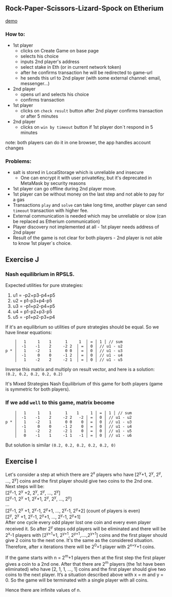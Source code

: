 ## Rock-Paper-Scissors-Lizard-Spock on Etherium

[demo](https://lemon-bay-0e8c9b803.3.azurestaticapps.net)

### How to:
* 1st player 
  * clicks on Create Game on base page
  * selects his choice
  * inputs 2nd player's address
  * select stake in Eth (or in current network token)
  * after he confirms transaction he will be redirected to game-url
  * he sends this url to 2nd player (with some external channel: email, messenger...)
* 2nd player 
  * opens url and selects his choice
  * confirms transaction
* 1st player
  * clicks on `check result` button after 2nd player confirms transaction or after 5 minutes
* 2nd player
  * clicks on `win by timeout` button if 1st player don`t respond in 5 minutes

note: both players can do it in one browser, the app handles account changes

### Problems:
* salt is stored in LocalStorage which is unreliable and insecure
  * One can encrypt it with user privateKey, but it's deprecated in MetaMask by security reasons
* 1st player can go offline during 2nd player move. 
* 1st player can be without money on the last step and not able to pay for a gas 
* Transactions `play` and `solve` can take long time, another player can send `timeout` transaction with higher fee. 
* External communication is needed which may be unreliable or slow (can be replaced as Etherium communication)
* Player discovery not implemented at all - 1st player needs address of 2nd player
* Result of the game is not clear for both players - 2nd player is not able to know 1st player`s choice. 

## Exercise J

### Nash equilibrium in RPSLS.
Expected utilities for pure strategies:
1. u1 = -p2+p3-p4+p5
2. u2 = p1-p3+p4-p5
3. u3 = -p1+p2-p4+p5
4. u4 = p1-p2+p3-p5
5. u5 = -p1+p2-p3+p4

If it's an equilibrium so utilities of pure strategies should be equal. So we have linear equations:
```
    │   1     1    1      1     1  │ = │ 1 │ // sum
    │  -1    -1    2     -2	2  │ = │ 0 │ // u1 - u2
p * │   1    -2    1      0	0  │ = │ 0 │ // u1 - u3
    │  -1     0    0     -1	2  │ = │ 0 │ // u1 - u4
    │   1    -2    2     -2	1  │ = │ 0 │ // u1 - u5
```
Inverse this matrix and multiply on result vector, and here is a solution: 
`(0.2, 0.2, 0.2, 0.2, 0.2)`

It's Mixed Strategies Nash Equilibrium of this game for both players (game is symmetric for both players).

### If we add `well` to this game, matrix become
```
    │   1     1    1      1    1     1 │ = │ 1 │ // sum
    │  -1    -1    2     -2	2   -2 │ = │ 0 │ // u1 - u2
p * │   1    -2    1      0	0    0 │ = │ 0 │ // u1 - u3
    │  -1     0    0     -1	2    0 │ = │ 0 │ // u1 - u4
    │   1    -2    2     -2	1    0 │ = │ 0 │ // u1 - u5
    │   0    -1    1     -1	1   -1 │ = │ 0 │ // u1 - u6
```
But solution is similar `(0.2, 0.2, 0.2, 0.2, 0.2, 0)`


## Exercise I

Let's consider a step at which there are 2<sup>x</sup> players who have [2<sup>y</sup>+1, 2<sup>y</sup>, 2<sup>y</sup>, …, 2<sup>y</sup>] coins and the first player should give two coins to the 2nd one. <br/>
Next steps will be:<br/>
[2<sup>y</sup>-1, 2<sup>y</sup> +2, 2<sup>y</sup>, 2<sup>y</sup>, …, 2<sup>y</sup>]<br/>
[2<sup>y</sup>-1, 2<sup>y</sup> +1, 2<sup>y</sup>+1, 2<sup>y</sup>, 2<sup>y</sup>, …, 2<sup>y</sup>]<br/>
…<br/>
[2<sup>y</sup>-1, 2<sup>y</sup> +1, 2<sup>y</sup>-1, 2<sup>y</sup>+1, …, 2<sup>y</sup>-1, 2<sup>y</sup>+2] (count of players is even)<br/>
[2<sup>y</sup>, 2<sup>y</sup> +1, 2<sup>y</sup>-1, 2<sup>y</sup>+1, …, 2<sup>y</sup>-1, 2<sup>y</sup>+1]<br/>
After one cycle every odd player lost one coin and every even player received it. So after 2<sup>y</sup> steps odd players will be eliminated and there will be 2<sup>x</sup>-1 players with [2<sup>y+1</sup>+1, 2<sup>y+1</sup>, 2<sup>y+1</sup>,....,2<sup>y+1</sup>] coins and the first player should give 2 coins to the next one. It's the same as the considered situation. Therefore, after x iterations there will be 2<sup>0</sup>=1 player with 2<sup>x+y</sup>+1 coins.

If the game starts with n = 2<sup>m</sup>+1 players then at the first step the first player gives a coin to a 2nd one. After that there are 2<sup>m</sup> players (the 1st have been eliminated) who have [2, 1, 1, …, 1] coins and the first player should give two coins to the next player. It’s a situation described above with x = m and y = 0. So the game will be terminated with a single player with all coins.

Hence there are infinite values of n. 
